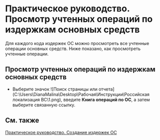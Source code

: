 # Практическое руководство. Просмотр учтенных операций по издержкам основных средств

Для каждого кода издержек ОС можно просмотреть все учтенные операции основных средств. Ниже показано, как просмотреть учтенные операции.

 

## Просмотр учтенных операций по издержкам основных средств 

- Выберите значок ![Поиск страницы или отчета](C:\Users\DianaMalina\Desktop\Рабочая\Инструкции\Российская локализация BC\1.png), введите **Книга операций по ОС**, а затем выберите связанную ссылку.

 

## См. также

[Практическое руководство. Создание издержек ОС]()